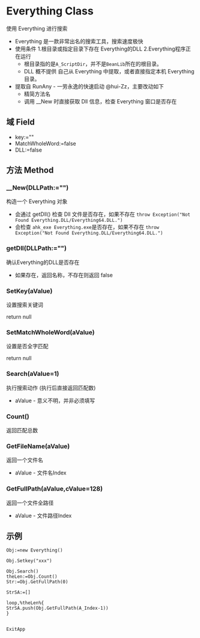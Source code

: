 # Everything Class

使用 Everything 进行搜索

- Everything 是一款非常出名的搜索工具，搜索速度极快
- 使用条件 1.根目录或指定目录下存在 Everything的DLL  2.Everything程序正在运行
  - 根目录指的是`A_ScriptDir`，并不是`BeanLib`所在的根目录。
  - DLL 概不提供 自己从 Everything 中提取，或者直接指定本机 Everything 目录。
- 提取自 RunAny - 一劳永逸的快速启动 @hui-Zz，主要改动如下
  - 精简方法名 
  - 调用 __New 时直接获取 Dll 信息，检查 Everything 窗口是否存在

## 域 Field 

- key:=""
- MatchWholeWord:=false
- DLL:=false


## 方法 Method

### __New(DLLPath:="")

构造一个 Everything 对象

- 会通过 getDll() 检查 Dll 文件是否存在，如果不存在 `throw Exception("Not Found Everything.DLL/Everything64.DLL.")`
- 会检查 `ahk_exe Everything.exe`是否存在，如果不存在  `throw Exception("Not Found Everything.DLL/Everything64.DLL.")`

### getDll(DLLPath:="")

确认Everything的DLL是否存在

- 如果存在，返回名称，不存在则返回 false

### SetKey(aValue)

设置搜索关键词

return null

### SetMatchWholeWord(aValue)

设置是否全字匹配

return null

###  Search(aValue=1)

执行搜索动作 (执行后直接返回匹配数)

- aValue - 意义不明，并非必须填写

###  Count()

返回匹配总数

###  GetFileName(aValue)

返回一个文件名

- aValue - 文件名Index

###  GetFullPath(aValue,cValue=128)

返回一个文件全路径

- aValue - 文件路径Index

## 示例

```autohotkey
Obj:=new Everything()

Obj.Setkey("xxx")

Obj.Search()
theLen:=Obj.Count()
Str:=Obj.GetFullPath(0)

StrSA:=[]

loop,%theLen%{
StrSA.push(Obj.GetFullPath(A_Index-1))
}


ExitApp

```